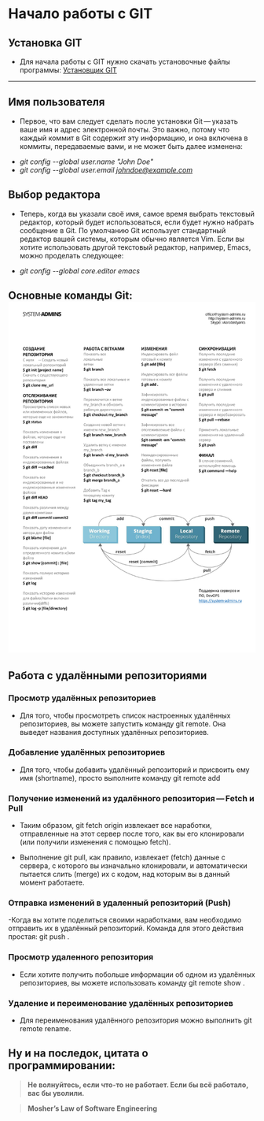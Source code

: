 # Начало работы  с GIT

## Установка GIT
- Для начала работы с GIT нужно скачать установочные файлы программы: [Установщик GIT](https://git-scm.com/downloads)

---
## Имя пользователя
- Первое, что вам следует сделать после установки Git — указать ваше имя и адрес электронной почты. Это важно, потому что каждый коммит в Git содержит эту информацию, и она включена в коммиты, передаваемые вами, и не может быть далее изменена:

* *git config --global user.name "John Doe"*
* *git config --global user.email johndoe@example.com*



## Выбор редактора
- Теперь, когда вы указали своё имя, самое время выбрать текстовый редактор, который будет использоваться, если будет нужно набрать сообщение в Git. По умолчанию Git использует стандартный редактор вашей системы, которым обычно является Vim. Если вы хотите использовать другой текстовый редактор, например, Emacs, можно проделать следующее:

* *git config --global core.editor emacs*


## Основные команды Git: ![Основные комманды](0001.jpg)

## Работа с удалёнными репозиториями

### Просмотр удалённых репозиториев
- Для того, чтобы просмотреть список настроенных удалённых репозиториев, вы можете запустить команду git remote. Она выведет названия доступных удалённых репозиториев.

### Добавление удалённых репозиториев

- Для того, чтобы добавить удалённый репозиторий и присвоить ему имя (shortname), просто выполните команду git remote add <shortname> <url>

### Получение изменений из удалённого репозитория — Fetch и Pull
- Таким образом, git fetch origin извлекает все наработки, отправленные на этот сервер после того, как вы его клонировали (или получили изменения с помощью fetch).

- Выполнение git pull, как правило, извлекает (fetch) данные с сервера, с которого вы изначально клонировали, и автоматически пытается слить (merge) их с кодом, над которым вы в данный момент работаете.

### Отправка изменений в удаленный репозиторий (Push)

-Когда вы хотите поделиться своими наработками, вам необходимо отправить их в удалённый репозиторий. Команда для этого действия простая: git push <remote-name> <branch-name>.

### Просмотр удаленного репозитория

- Если хотите получить побольше информации об одном из удалённых репозиториев, вы можете использовать команду git remote show <remote>.

### Удаление и переименование удалённых репозиториев

- Для переименования удалённого репозитория можно выполнить git remote rename. 


## Ну и на последок, цитата о программировании:

>__Не волнуйтесь, если что-то не работает. Если бы всё работало, вас бы уволили.__

>**Mosher’s Law of Software Engineering**


